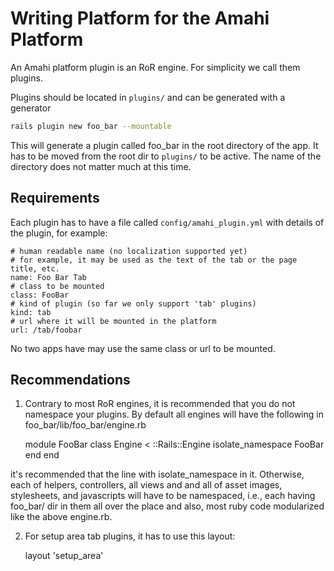 # Writing Platform for the Amahi Platform

An Amahi platform plugin is an RoR engine. For simplicity we call them plugins.

Plugins should be located in `plugins/` and can be generated with a generator

```bash
rails plugin new foo_bar --mountable
```

This will generate a plugin called foo_bar in the root directory of the app. It has to be moved from the root dir to `plugins/` to be active. The name of the directory does not matter much at this time.

## Requirements

Each plugin has to have a file called `config/amahi_plugin.yml` with details of the plugin, for example:

	# human readable name (no localization supported yet)
	# for example, it may be used as the text of the tab or the page title, etc.
	name: Foo Bar Tab
	# class to be mounted
	class: FooBar
	# kind of plugin (so far we only support 'tab' plugins)
	kind: tab
	# url where it will be mounted in the platform
	url: /tab/foobar

No two apps have may use the same class or url to be mounted.

## Recommendations

1) Contrary to most RoR engines, it is recommended that you do not namespace your plugins. By default all engines will have the following in foo_bar/lib/foo_bar/engine.rb

	module FooBar
		class Engine < ::Rails::Engine
			isolate_namespace FooBar
		end
	end

it's recommended that the line with isolate_namespace in it. Otherwise, each of helpers, controllers, all views and and all of asset images, stylesheets, and javascripts will have to be namespaced, i.e., each having foo_bar/ dir in them all over the place and also, most ruby code modularized like the above engine.rb.

2) For setup area tab plugins, it has to use this layout:

	layout 'setup_area'


